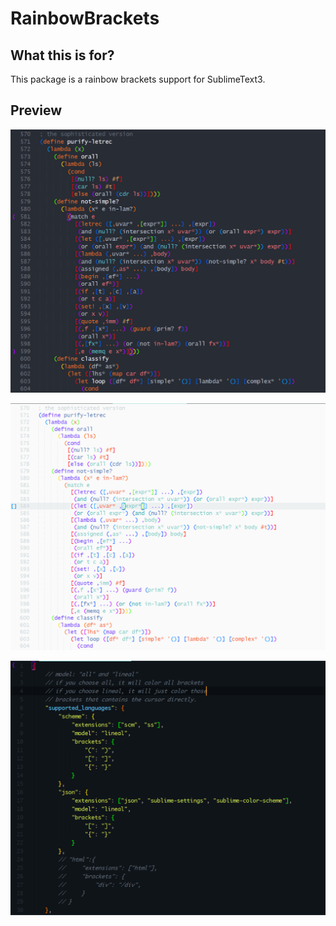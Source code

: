 # RainbowBrackets

## What this is for?

  This package  is a rainbow brackets support for SublimeText3.

## Preview

  ![Dark Scheme](/images/ex1.png)

  ![Light Scheme](/images/ex2.png)

  ![Dark Json](/images/ex3.png)

